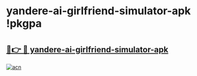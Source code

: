 # yandere-ai-girlfriend-simulator-apk !pkgpa

# <h2><a href="https://bvmteg.esa.edu.pl?title=yandere-ai-girlfriend-simulator-apk&ref=pkgpa">🔗👉 🔴 yandere-ai-girlfriend-simulator-apk</a></h2>

[![acn](https://github.com/user-attachments/assets/0f9c940e-d8b0-45ae-aac7-cd30a18b3e1c)](https://bvmteg.esa.edu.pl?title=yandere-ai-girlfriend-simulator-apk&ref=pkgpa)

